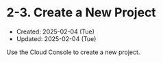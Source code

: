 # 2-3. Create a New Project
* Created: 2025-02-04 (Tue)
* Updated: 2025-02-04 (Tue)

Use the Cloud Console to create a new project.

